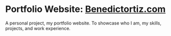 # Portfolio Website: [Benedictortiz.com](https://benedictortiz.com/)
A personal project, my portfolio website. To showcase who I am, my skills, projects, and work experience.

